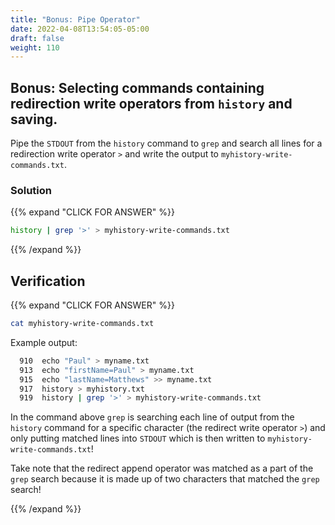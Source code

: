 ```yaml
---
title: "Bonus: Pipe Operator"
date: 2022-04-08T13:54:05-05:00
draft: false
weight: 110
---
```


## Bonus: Selecting commands containing redirection write operators from `history` and saving.

Pipe the `STDOUT` from the `history` command to `grep` and search all lines for a redirection write operator `>` and write the output to `myhistory-write-commands.txt`.

### Solution

{{% expand "CLICK FOR ANSWER" %}}
```bash
history | grep '>' > myhistory-write-commands.txt
```
{{% /expand %}}

## Verification

{{% expand "CLICK FOR ANSWER" %}}
```bash
cat myhistory-write-commands.txt
```

Example output:

```bash
  910  echo "Paul" > myname.txt
  913  echo "firstName=Paul" > myname.txt
  915  echo "lastName=Matthews" >> myname.txt
  917  history > myhistory.txt
  919  history | grep '>' > myhistory-write-commands.txt
```

In the command above `grep` is searching each line of output from the `history` command for a specific character (the redirect write operator `>`) and only putting matched lines into `STDOUT` which is then written to `myhistory-write-commands.txt`!


Take note that the redirect append operator was matched as a part of the `grep` search because it is made up of two characters that matched the `grep` search!

{{% /expand %}}